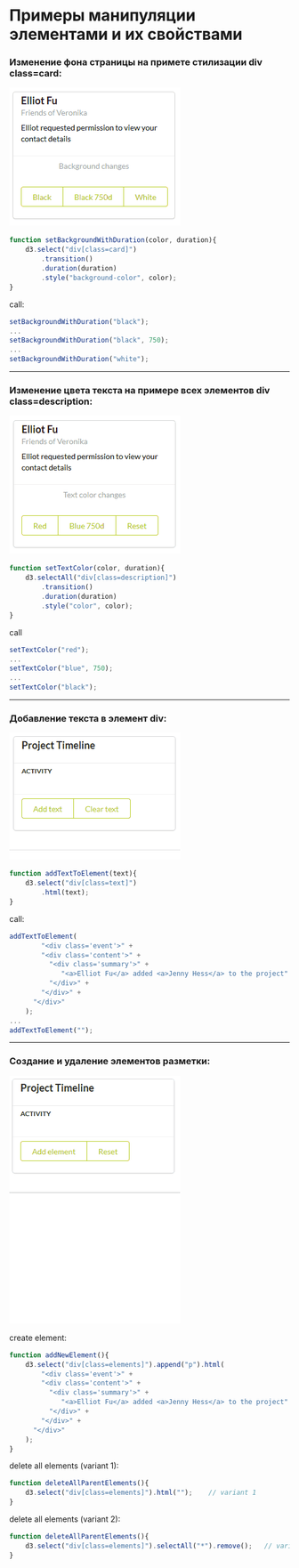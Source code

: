 # Примеры манипуляции элементами и их свойствами

### Изменение фона страницы на примете стилизации div class=card: <br/>
![Optional Text](../gifs/background_color.gif)
```javascript
function setBackgroundWithDuration(color, duration){
    d3.select("div[class=card]")
        .transition()
        .duration(duration)
        .style("background-color", color);
}
```
call:
```javascript
setBackgroundWithDuration("black");
...
setBackgroundWithDuration("black", 750);
...
setBackgroundWithDuration("white");
```
***
### Изменение цвета текста на примере всех элементов div class=description: <br/>
![Optional Text](../gifs/text_color.gif)
```javascript
function setTextColor(color, duration){
    d3.selectAll("div[class=description]")
        .transition()
        .duration(duration)
        .style("color", color);
}
```
call
```javascript
setTextColor("red");
...
setTextColor("blue", 750);
...
setTextColor("black");
```
***
### Добавление текста в элемент div: <br/>
![Optional Text](../gifs/text_add.gif)
```javascript
function addTextToElement(text){
    d3.select("div[class=text]")
        .html(text);
}
```
call:
```javascript
addTextToElement(
        "<div class='event'>" + 
        "<div class='content'>" + 
          "<div class='summary'>" + 
             "<a>Elliot Fu</a> added <a>Jenny Hess</a> to the project" + 
          "</div>" + 
        "</div>" + 
      "</div>"
    );
...
addTextToElement("");
```
***
### Создание и удаление элементов разметки: <br/>
![Optional Text](../gifs/create_delete.gif)

create element:
```javascript
function addNewElement(){
    d3.select("div[class=elements]").append("p").html(
        "<div class='event'>" + 
        "<div class='content'>" + 
          "<div class='summary'>" + 
             "<a>Elliot Fu</a> added <a>Jenny Hess</a> to the project" + 
          "</div>" + 
        "</div>" + 
      "</div>"
    );
}
```
delete all elements (variant 1):
```javascript
function deleteAllParentElements(){
    d3.select("div[class=elements]").html("");    // variant 1
}
```
delete all elements (variant 2):
```javascript
function deleteAllParentElements(){
    d3.select("div[class=elements]").selectAll("*").remove();   // variant 2
}
```
